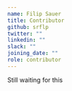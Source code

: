 ```yaml
---
name: Filip Sauer
title: Contributor
github: srflp
twitter: ""
linkedin: ""
slack: ""
joining_date: ""
role: contributor
---
```


Still waiting for this
